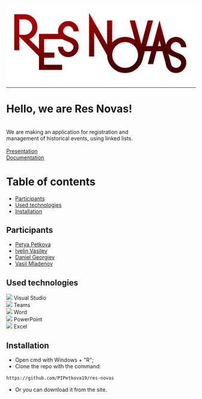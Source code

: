 <img src= "Logo/logo1.png" width="500">

---

# Hello, we are Res Novas!
<br>
We are making an application for registration and<br>
management of historical events, using linked lists. <br><br>
<a href="Documents/Presentation.pptx" >Presentation</a><br>      
<a href="Documents/Documentation.docx" >Documentation</a>

# Table of contents
 
+ [Participants](#participants)
+ [Used technologies](#used-technologies)
+ [Installation](#installation)
 

## Participants <a name = "participants"></a>


+  <a href="https://github.com/PIPetkova19">Petya Petkova</a>
+ <a href="https://github.com/IGVasilev19">Ivelin Vasilev</a>
+ <a href="https://github.com/DZGeorgiev19">Daniel Georgiev</a>
+ <a href="https://github.com/VLMladenov19">Vasil Mladenov</a>


 

##  Used technologies <a name = "used-technologies"></a>

 
<img src = "https://upload.wikimedia.org/wikipedia/commons/thumb/5/59/Visual_Studio_Icon_2019.svg/1200px-Visual_Studio_Icon_2019.svg.png"  width = "20"> Visual Studio  <br>
<img src = "https://heliocentrix.co.uk/wp-content/uploads/2020/04/microsoft-teams-logo-png_480-480.png" width = "25"> Teams <br>
<img src = "https://logodownload.org/wp-content/uploads/2018/10/word-logo-1-1.png" width= "25"> Word <br>
<img src = "https://upload.wikimedia.org/wikipedia/commons/3/3b/Microsoft_PowerPoint_Logo.png" width ="25"> PowerPoint <br> 
<img src = "https://cdn4.iconfinder.com/data/icons/logos-and-brands/512/119_Excel_logo_logos-512.png" width = "25"> Excel <br>


##  Installation
<a name = "installation"></a>


 

 - Open cmd with Windows + "R"; <br>
 - Clone the repo with the command: <br>
```bash
https://github.com/PIPetkova19/res-novas
```
 
- Or you can download it from the site.

